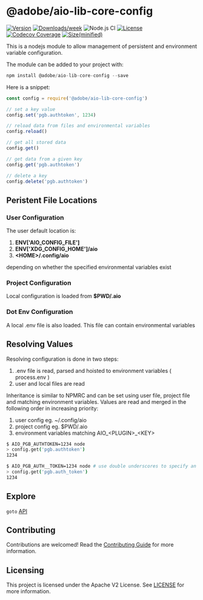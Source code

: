 <!--
Copyright 2018 Adobe. All rights reserved.
This file is licensed to you under the Apache License, Version 2.0 (the "License");
you may not use this file except in compliance with the License. You may obtain a copy
of the License at http://www.apache.org/licenses/LICENSE-2.0

Unless required by applicable law or agreed to in writing, software distributed under
the License is distributed on an "AS IS" BASIS, WITHOUT WARRANTIES OR REPRESENTATIONS
OF ANY KIND, either express or implied. See the License for the specific language
governing permissions and limitations under the License.
-->

@adobe/aio-lib-core-config
=======================

[![Version](https://img.shields.io/npm/v/@adobe/aio-lib-core-config.svg)](https://npmjs.org/package/@adobe/aio-lib-core-config)
[![Downloads/week](https://img.shields.io/npm/dw/@adobe/aio-lib-core-config.svg)](https://npmjs.org/package/@adobe/aio-lib-core-config)
![Node.js CI](https://github.com/adobe/aio-lib-core-config/workflows/Node.js%20CI/badge.svg)
[![License](https://img.shields.io/badge/License-Apache%202.0-blue.svg)](https://opensource.org/licenses/Apache-2.0)
[![Codecov Coverage](https://img.shields.io/codecov/c/github/adobe/aio-lib-core-config/master.svg?style=flat-square)](https://codecov.io/gh/adobe/aio-lib-core-config/)
[![Size(minified)](https://badgen.net/bundlephobia/min/@adobe/aio-lib-core-config)](https://npmjs.org/package/@adobe/aio-lib-core-config)

This is a nodejs module to allow management of persistent and environment variable configuration.


The module can be added to your project with:

```javascript
npm install @adobe/aio-lib-core-config --save
```

Here is a snippet:

```javascript
const config = require('@adobe/aio-lib-core-config')

// set a key value
config.set('pgb.authtoken', 1234)

// reload data from files and environmental variables
config.reload()

// get all stored data
config.get()

// get data from a given key
config.get('pgb.authtoken')

// delete a key
config.delete('pgb.authtoken')
```

## Peristent File Locations

### User Configuration

The user default location is: 

1. **ENV['AIO_CONFIG_FILE']**
1. **ENV['XDG_CONFIG_HOME']/aio**
1. **\<HOME>/.config/aio**

depending on whether the specified environmental variables exist

### Project Configuration

Local configuration is loaded from **$PWD/.aio**

### Dot Env Configuration

A local .env file is also loaded.  This file can contain environmental variables

## Resolving Values

Resolving configuration is done in two steps:

1. .env file is read, parsed and hoisted to environment variables ( process.env )
2. user and local files are read

Inheritance is similar to NPMRC and can be set using user file, project file and matching environment variables. Values are read and merged in the following order in increasing priority:

1. user config eg. ~/.config/aio
2. project config eg. $PWD/.aio
3. environment variables matching AIO_\<PLUGIN>_\<KEY> 

```bash
$ AIO_PGB_AUTHTOKEN=1234 node
> config.get('pgb.authtoken')
1234

$ AIO_PGB_AUTH__TOKEN=1234 node # use double underscores to specify an underscore
> config.get('pgb.auth_token')
1234
```
## Explore

`goto` [API](./doc/api.md)

## Contributing
Contributions are welcomed! Read the [Contributing Guide](./.github/CONTRIBUTING.md) for more information.
 
## Licensing

This project is licensed under the Apache V2 License. See [LICENSE](LICENSE) for more information.
